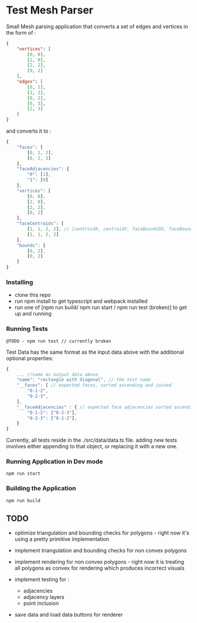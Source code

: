 # Test Mesh Parser

Small Mesh parsing application that converts a set of edges and vertices in the form of : 

```json
{
	"vertices": [
		[0, 0],
		[2, 0],
		[2, 2],
		[0, 2]
	],
	"edges": [
		[0, 1],
		[1, 2],
		[0, 2],
		[0, 3],
		[2, 3]
	]
}
```

and converts it to :

```js
{
	"faces": [
		[0, 1, 2],
		[0, 2, 3]
	],
	"faceAdjacencies": {
		"0": [1],
		"1": [0]
	},
	"vertices": [
		[0, 0],
		[2, 0],
		[2, 2],
		[0, 2]
	],
	"faceCentroids": [
		[1, 1, 2, 2], // [centroidX, centroidY, faceBoundsDX, faceBoundsDY]
		[1, 1, 2, 2]
	],
	"bounds": [
		[0, 2],
		[0, 2]
	]
}
```

### Installing 

-   clone this repo
-   run npm install to get typescript and webpack installed
-   run one of [npm run build/ npm run start / npm run test (broken)] to get up and running

### Running Tests
```
@TODO - npm run test // currently broken
```

Test Data has the same format as the input data above with the additional optional properties:

```js
{
    ... //same as output data above
    "name": "rectangle with diagonal", // the test name
    "__faces": [ // expected faces, sorted ascending and joined
        "0-1-2",
        "0-2-3",
    ],
    "__faceAdjacencies" : { // expected face adjacencies sorted ascending and joined
        "0-1-2": ["0-2-3"],
        "0-2-3": ["0-1-2"],
    }
}
```

Currently, all tests reside in the ./src/data/data.ts file. adding new tests involves either appending to that object, or replacing it with a new one.

### Running Application in Dev mode
```
npm run start
```

### Building the Application
```
npm run build
```

## TODO

- optimize triangulation and bounding checks for polygons - right now it's using a pretty primitive implementation
- implement triangulation and bounding checks for non convex polygons
- implement rendering for non convex polygons - right now it is treating all polygons as convex for rendering which produces incorrect visuals

- implement testing for :
    - adjacencies
    - adjacency layers
    - point inclusion

- save data and load data buttons for renderer
